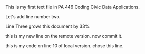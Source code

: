 This is my first text file in PA 446 Coding Civic Data Applications. 

Let's add line number two. 

Line Three grows this document by 33%. 


this is my new line on the remote version. now commit it. 

this is my code on line 10 of local version. chose this line. 

